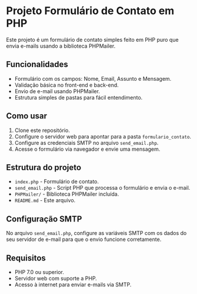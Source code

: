 # Projeto Formulário de Contato em PHP

Este projeto é um formulário de contato simples feito em PHP puro que envia e-mails usando a biblioteca PHPMailer.

## Funcionalidades

- Formulário com os campos: Nome, Email, Assunto e Mensagem.
- Validação básica no front-end e back-end.
- Envio de e-mail usando PHPMailer.
- Estrutura simples de pastas para fácil entendimento.

## Como usar

1. Clone este repositório.
2. Configure o servidor web para apontar para a pasta `formulario_contato`.
3. Configure as credenciais SMTP no arquivo `send_email.php`.
4. Acesse o formulário via navegador e envie uma mensagem.

## Estrutura do projeto

- `index.php` - Formulário de contato.
- `send_email.php` - Script PHP que processa o formulário e envia o e-mail.
- `PHPMailer/` - Biblioteca PHPMailer incluída.
- `README.md` - Este arquivo.

## Configuração SMTP

No arquivo `send_email.php`, configure as variáveis SMTP com os dados do seu servidor de e-mail para que o envio funcione corretamente.

## Requisitos

- PHP 7.0 ou superior.
- Servidor web com suporte a PHP.
- Acesso à internet para enviar e-mails via SMTP.
